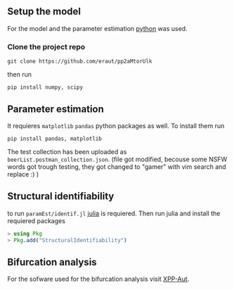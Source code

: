 ## Setup the model
For the model and the parameter estimation [python](https://www.python.org/) was used.

### Clone the project repo
`git clone https://github.com/eraut/pp2aMtorUlk`

then run

`pip install numpy, scipy`

## Parameter estimation

It requieres `matplotlib` `pandas` python packages as well. To install them run


`pip install pandas, matplotlib`

The test collection has been uploaded as `beerList.postman_collection.json`. (file got modified, becouse some NSFW words got trough testing, they got changed to "gamer" with vim search and replace :) )

## Structural identifiability
to run `paramEst/identif.jl` [julia](https://julialang.org/) is requiered. Then run julia and install the requiered packages

```julia
> using Pkg
> Pkg.add("StructuralIdentifiability")
```

## Bifurcation analysis
For the sofware used for the bifurcation analysis visit [XPP-Aut](http://www.math.pitt.edu/~bard/xpp/xpp.html).
